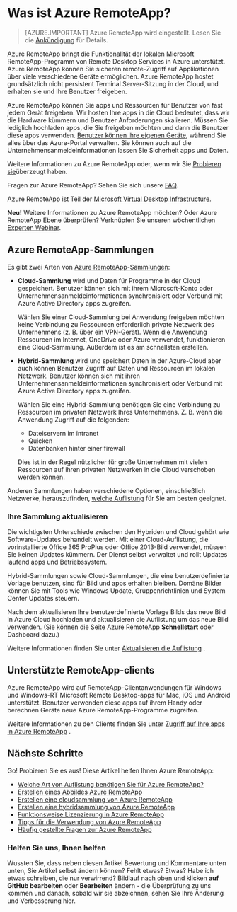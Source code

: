 <properties 
    pageTitle="Was ist Azure RemoteApp? | Microsoft Azure" 
    description="Erfahren Sie, wie apps und Ressourcen auf alle Geräte über Azure RemoteApp." 
    services="remoteapp" 
    documentationCenter="" 
    authors="lizap" 
    manager="mbaldwin" 
    editor=""/>

<tags 
    ms.service="remoteapp" 
    ms.workload="compute" 
    ms.tgt_pltfrm="na" 
    ms.devlang="na" 
    ms.topic="get-started-article" 
    ms.date="08/15/2016" 
    ms.author="elizapo"/>

# <a name="what-is-azure-remoteapp"></a>Was ist Azure RemoteApp?

> [AZURE.IMPORTANT]
> Azure RemoteApp wird eingestellt. Lesen Sie die [Ankündigung](https://go.microsoft.com/fwlink/?linkid=821148) für Details.

Azure RemoteApp bringt die Funktionalität der lokalen Microsoft RemoteApp-Programm von Remote Desktop Services in Azure unterstützt. Azure RemoteApp können Sie sicheren remote-Zugriff auf Applikationen über viele verschiedene Geräte ermöglichen. Azure RemoteApp hostet grundsätzlich nicht persistent Terminal Server-Sitzung in der Cloud, und erhalten sie und Ihre Benutzer freigeben.

Azure RemoteApp können Sie apps und Ressourcen für Benutzer von fast jedem Gerät freigeben. Wir hosten Ihre apps in die Cloud bedeutet, dass wir die Hardware kümmern und Benutzer Anforderungen skalieren. Müssen Sie lediglich hochladen apps, die Sie freigeben möchten und dann die Benutzer diese apps verwenden. [Benutzer können ihre eigenen Geräte](remoteapp-clients.md), während Sie alles über das Azure-Portal verwalten. Sie können auch auf die Unternehmensanmeldeinformationen lassen Sie Sicherheit apps und Daten.

Weitere Informationen zu Azure RemoteApp oder, wenn wir Sie [Probieren sie](https://azure.microsoft.com/services/remoteapp/)überzeugt haben.

Fragen zur Azure RemoteApp? Sehen Sie sich unsere [FAQ](remoteapp-faq.md).

Azure RemoteApp ist Teil der [Microsoft Virtual Desktop Infrastructure](http://www.microsoft.com/server-cloud/products/virtual-desktop-infrastructure/explore.aspx).

**Neu!** Weitere Informationen zu Azure RemoteApp möchten? Oder Azure RemoteApp Ebene überprüfen? Verknüpfen Sie unseren wöchentlichen [Experten Webinar](https://azureinfo.microsoft.com/AzureRemoteAppAskTheExperts-Registration-Page.html?ls=Website).

## <a name="azure-remoteapp-collections"></a>Azure RemoteApp-Sammlungen
Es gibt zwei Arten von [Azure RemoteApp-Sammlungen](remoteapp-collections.md):


- **Cloud-Sammlung** wird und Daten für Programme in der Cloud gespeichert. Benutzer können sich mit ihrem Microsoft-Konto oder Unternehmensanmeldeinformationen synchronisiert oder Verbund mit Azure Active Directory apps zugreifen.

    Wählen Sie einer Cloud-Sammlung bei Anwendung freigeben möchten keine Verbindung zu Ressourcen erforderlich private Netzwerk des Unternehmens (z. B. über ein VPN-Gerät). Wenn die Anwendung Ressourcen im Internet, OneDrive oder Azure verwendet, funktionieren eine Cloud-Sammlung. Außerdem ist es am schnellsten erstellen.

- **Hybrid-Sammlung** wird und speichert Daten in der Azure-Cloud aber auch können Benutzer Zugriff auf Daten und Ressourcen im lokalen Netzwerk. Benutzer können sich mit ihren Unternehmensanmeldeinformationen synchronisiert oder Verbund mit Azure Active Directory apps zugreifen.

    Wählen Sie eine Hybrid-Sammlung benötigen Sie eine Verbindung zu Ressourcen im privaten Netzwerk Ihres Unternehmens. Z. B. wenn die Anwendung Zugriff auf die folgenden:

    - Dateiservern im intranet
    - Quicken
    - Datenbanken hinter einer firewall

    Dies ist in der Regel nützlicher für große Unternehmen mit vielen Ressourcen auf ihren privaten Netzwerken in die Cloud verschoben werden können.

Anderen Sammlungen haben verschiedene Optionen, einschließlich Netzwerke, herauszufinden, [welche Auflistung](remoteapp-collections.md) für Sie am besten geeignet. 


### <a name="updating-your-collection"></a>Ihre Sammlung aktualisieren
Die wichtigsten Unterschiede zwischen den Hybriden und Cloud gehört wie Software-Updates behandelt werden. Mit einer Cloud-Auflistung, die vorinstallierte Office 365 ProPlus oder Office 2013-Bild verwendet, müssen Sie keinen Updates kümmern. Der Dienst selbst verwaltet und rollt Updates laufend apps und Betriebssystem.

Hybrid-Sammlungen sowie Cloud-Sammlungen, die eine benutzerdefinierte Vorlage benutzen, sind für Bild und apps erhalten bleiben. Domäne Bilder können Sie mit Tools wie Windows Update, Gruppenrichtlinien und System Center Updates steuern.

Nach dem aktualisieren Ihre benutzerdefinierte Vorlage Bilds das neue Bild in Azure Cloud hochladen und aktualisieren die Auflistung um das neue Bild verwenden. (Sie können die Seite Azure RemoteApp **Schnellstart** oder Dashboard dazu.)

Weitere Informationen finden Sie unter [Aktualisieren die Auflistung](remoteapp-update.md) .

## <a name="supported-remoteapp-clients"></a>Unterstützte RemoteApp-clients
Azure RemoteApp wird auf RemoteApp-Clientanwendungen für Windows und Windows-RT Microsoft Remote Desktop-apps für Mac, iOS und Android unterstützt. Benutzer verwenden diese apps auf ihrem Handy oder berechnen Geräte neue Azure RemoteApp-Programme zugreifen.

Weitere Informationen zu den Clients finden Sie unter [Zugriff auf Ihre apps in Azure RemoteApp](remoteapp-clients.md) .

## <a name="next-steps"></a>Nächste Schritte
Go! Probieren Sie es aus! Diese Artikel helfen Ihnen Azure RemoteApp:

- [Welche Art von Auflistung benötigen Sie für Azure RemoteApp?](remoteapp-collections.md)
- [Erstellen eines Abbildes Azure RemoteApp](remoteapp-imageoptions.md)
- [Erstellen eine cloudsammlung von Azure RemoteApp](remoteapp-create-cloud-deployment.md)
- [Erstellen eine hybridsammlung von Azure RemoteApp](remoteapp-create-hybrid-deployment.md)
- [Funktionsweise Lizenzierung in Azure RemoteApp](remoteapp-licensing.md)
- [Tipps für die Verwendung von Azure RemoteApp](remoteapp-bestpractices.md)
- [Häufig gestellte Fragen zur Azure RemoteApp](remoteapp-faq.md)
 

### <a name="help-us-help-you"></a>Helfen Sie uns, Ihnen helfen 
Wussten Sie, dass neben diesen Artikel Bewertung und Kommentare unten unten, Sie Artikel selbst ändern können? Fehlt etwas? Etwas? Habe ich etwas schreiben, die nur verwirrend? Bildlauf nach oben und klicken **auf GitHub bearbeiten** oder **Bearbeiten** ändern - die Überprüfung zu uns kommen und danach, sobald wir sie abzeichnen, sehen Sie Ihre Änderung und Verbesserung hier.